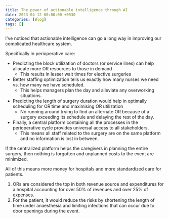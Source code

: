 ```yaml
---
title: The power of actionable intelligence through AI
date: 2023-04-12 00:00:00 +0530
categories: [Blog]
tags: []
---
```


I've noticed that actionable intelligence can go a long way in improving our complicated healthcare system. 

Specifically in perioperative care:
- Predicting the block utilization of doctors (or service lines) can help allocate more OR resources to those in demand
    - This results in lesser wait times for elective surgeries
- Better staffing optimization tells us exactly how many nurses we need vs. how many we have scheduled.
    - This helps managers plan the day and alleviate any overworking situations.
- Predicting the length of surgery duration would help in optimally scheduling for OR time and maximising OR utilization
    - No running around trying to find an alternate OR because of a surgery exceeding its schedule and delaying the rest 
  of the day.
- Finally, a central platform containing all the processes in the perioperative cycle provides universal access to all 
stakeholders.
    - This means all staff related to the surgery are on the same platform and no information is lost in between.

If the centralized platform helps the caregivers in planning the entire surgery, then nothing is forgotten and unplanned 
costs to the event are minimized. 

All of this means more money for hospitals and more standardized care for patients.
1. ORs are considered the top in both revenue source and expenditures for a hospital accounting for over 50% of revenues 
and over 25% of expenses.
2. For the patient, it would reduce the risks by shortening the length of time under anaesthesia and limiting infections 
that can occur due to door openings during the event.
